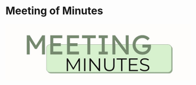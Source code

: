 # Meeting of Minutes
![Meeting Minutes Image](userAuthentication/static/userAuthentication/images/RepoTitleName.jpg)